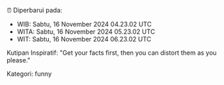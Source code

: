 ⏰ Diperbarui pada:
- WIB: Sabtu, 16 November 2024 04.23.02 UTC
- WITA: Sabtu, 16 November 2024 05.23.02 UTC
- WIT: Sabtu, 16 November 2024 06.23.02 UTC

Kutipan Inspiratif:
"Get your facts first, then you can distort them as you please."


Kategori: funny

